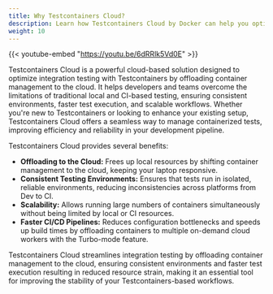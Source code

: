 ```yaml
---
title: Why Testcontainers Cloud?
description: Learn how Testcontainers Cloud by Docker can help you optimize integration testing.
weight: 10
---
```


{{< youtube-embed "https://youtu.be/6dRRlk5Vd0E" >}}

Testcontainers Cloud is a powerful cloud-based solution designed to optimize integration testing with Testcontainers by offloading container management to the cloud. It helps developers and teams overcome the limitations of traditional local and CI-based testing, ensuring consistent environments, faster test execution, and scalable workflows. Whether you're new to Testcontainers or looking to enhance your existing setup, Testcontainers Cloud offers a seamless way to manage containerized tests, improving efficiency and reliability in your development pipeline.

Testcontainers Cloud provides several benefits:

- **Offloading to the Cloud:** Frees up local resources by shifting container management to the cloud, keeping your laptop responsive.
- **Consistent Testing Environments:** Ensures that tests run in isolated, reliable environments, reducing inconsistencies across platforms from Dev to CI.
- **Scalability:** Allows running large numbers of containers simultaneously without being limited by local or CI resources.
- **Faster CI/CD Pipelines:** Reduces configuration bottlenecks and speeds up build times by offloading containers to multiple on-demand cloud workers with the Turbo-mode feature.

Testcontainers Cloud streamlines integration testing by offloading container management to the cloud, ensuring consistent environments and faster test execution resulting in reduced resource strain, making it an essential tool for improving the stability of your Testcontainers-based workflows.
